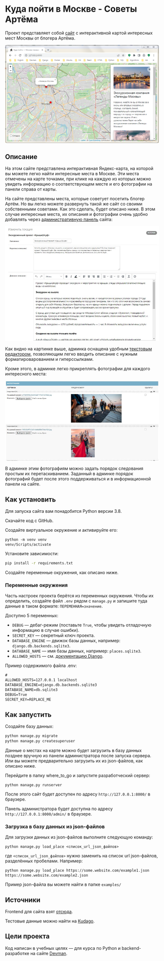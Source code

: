 # Куда пойти в Москве - Советы Артёма

Проект представляет собой [сайт](https://artiomkudago.pythonanywhere.com/) с интерактивной картой интересных мест Москвы от блогера Артёма.

![Картинка с главной страницей сайта](.gitbook/assets/site.png)

## Описание

На этом сайте представлена интерактивная Яндекс-карта, на которой вы можете легко найти интересные места в Москве. Эти места отмечены на карте точками, при клике на каждую из которых можно увидеть информацию о соответствующем месте и его фотографии на панели справа от карты. 

На сайте представлены места, которые советует посетить блогер Артём. Но вы легко можете развернуть такой же сайт со своими собственными советами. Как это сделать, будет описано ниже. В этом случае интересные места, их описания и фотографии очень удобно добавлять через [административную панель](https://artiomkudago.pythonanywhere.com/admin/places/place/) сайта:

![Картинка с админкой сайта](.gitbook/assets/admin.jpg)

Как видно на картинке выше, админка оснащена удобным [текстовым редактором](https://github.com/jazzband/django-tinymce), позволяющим легко вводить описание с нужным форматироварованием и гиперссылками.

Кроме этого, в админке легко прикреплять фотографии для каждого интересного места:

![Картинка с прикреплёнными фотографиями места в админке сайта](.gitbook/assets/photo_in_admin.jpg)

В админке этим фотографиям можно задать порядок следования простым их перетаскиванием. Заданный в админке порядок фотографий будет после этого поддерживаться и в информационной панели на сайте.

## Как установить

Для запуска сайта вам понадобится Python версии 3.8.

Скачайте код с GitHub.

Создайте виртуальное окружение и активируйте его:
```
python -m venv venv
venv/Scripts/activate
```

Установите зависимости:

```sh
pip install -r requirements.txt
```

Создайте переменные окружения, как описано ниже.

### Переменные окружения

Часть настроек проекта берётся из переменных окружения. Чтобы их определить, создайте файл `.env` рядом с `manage.py` и запишите туда данные в таком формате: `ПЕРЕМЕННАЯ=значение`.

Доступно 5 переменных:
- `DEBUG` — дебаг-режим (поставьте `True`, чтобы увидеть отладочную информацию в случае ошибки).
- `SECRET_KEY` — секретный ключ проекта.
- `DATABASE_ENGINE` — движок базы данных, например: `django.db.backends.sqlite3`.
- `DATABASE_NAME` — имя базы данных, например: `places.sqlite3`.
- `ALLOWED_HOSTS` — см. [документацию Django](https://docs.djangoproject.com/en/3.1/ref/settings/#allowed-hosts).

Пример содержимого файла .env:
```
#
ALLOWED_HOSTS=127.0.0.1 localhost
DATABASE_ENGINE=django.db.backends.sqlite3
DATABASE_NAME=db.sqlite3
DEBUG=True
SECRET_KEY=REPLACE_ME
```

## Как запустить

Создайте базу данных:

```sh
python manage.py migrate
python manage.py createsuperuser
```

Данные о местах на карте можно будет загрузить в базу данных позднее вручную из панели администратора после запуска сервера. Или вы можете предварительно загрузить их из json-файлов, как описано ниже.

Перейдите в папку where_to_go и запустите разработческий сервер:

```
python manage.py runserver
```

После этого сайт будет доступен по адресу `http://127.0.0.1:8000/` в браузере.

Панель администратора будет доступна по адресу `http://127.0.0.1:8000/admin/` в браузере.

### Загрузка в базу данных из json-файлов

Для загрузки данных из json-файлов выполните следующую команду:
```
python manage.py load_place <список_url_json_файлов>
```
где `<список_url_json_файлов>` нужно заменить на список url json-файлов, разделённых пробелами. Например:
```
python manage.py load_place https://some.website.com/example1.json https://some.website.com/example2.json
```
Пример json-файла вы можете найти в папке `examples/`

## Источники

Frontend для сайта взят [отсюда](https://github.com/devmanorg/where-to-go-frontend/). 

Тестовые данные можно найти на [Kudago](https://kudago.com/msk/).

## Цели проекта

Код написан в учебных целях — для курса по Python и backend-разработке на сайте [Devman](https://dvmn.org). 
